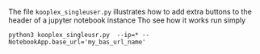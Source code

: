 The file `kooplex_singleuser.py` illustrates how to add extra buttons to the header of a jupyter notebook instance
Tho see how it works run simply
```
python3 kooplex_singleusr.py  --ip=* --NotebookApp.base_url='my_bas_url_name'
```
